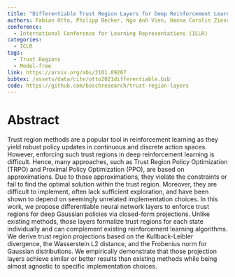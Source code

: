 ```yaml
---
title: "Differentiable Trust Region Layers for Deep Reinforcement Learning"
authors: Fabian Otto, Philipp Becker, Ngo Anh Vien, Hanna Carolin Ziesche, Gerhard Neumann
conference:
  - International Conference for Learning Representations (ICLR)
categories:
  - ICLR
tags:
  - Trust Regions
  - Model-free
link: https://arxiv.org/abs/2101.09207
bibtex: /assets/data/cite/otto2021differentiable.bib
code: https://github.com/boschresearch/trust-region-layers
---
```


# Abstract

Trust region methods are a popular tool in reinforcement learning as they yield robust policy updates in continuous and discrete action spaces. However, enforcing such trust regions in deep reinforcement learning is difficult. Hence, many approaches, such as Trust Region Policy Optimization (TRPO) and Proximal Policy Optimization (PPO), are based on approximations. Due to those approximations, they violate the constraints or fail to find the optimal solution within the trust region. Moreover, they are difficult to implement, often lack sufficient exploration, and have been shown to depend on seemingly unrelated implementation choices. In this work, we propose differentiable neural network layers to enforce trust regions for deep Gaussian policies via closed-form projections. Unlike existing methods, those layers formalize trust regions for each state individually and can complement existing reinforcement learning algorithms. We derive trust region projections based on the Kullback-Leibler divergence, the Wasserstein L2 distance, and the Frobenius norm for Gaussian distributions. We empirically demonstrate that those projection layers achieve similar or better results than existing methods while being almost agnostic to specific implementation choices. 